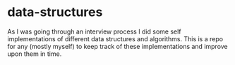 # data-structures
As I was going through an interview process I did some self implementations of different data structures and algorithms. This is a repo for any (mostly myself) to keep track of these implementations and improve upon them in time.

